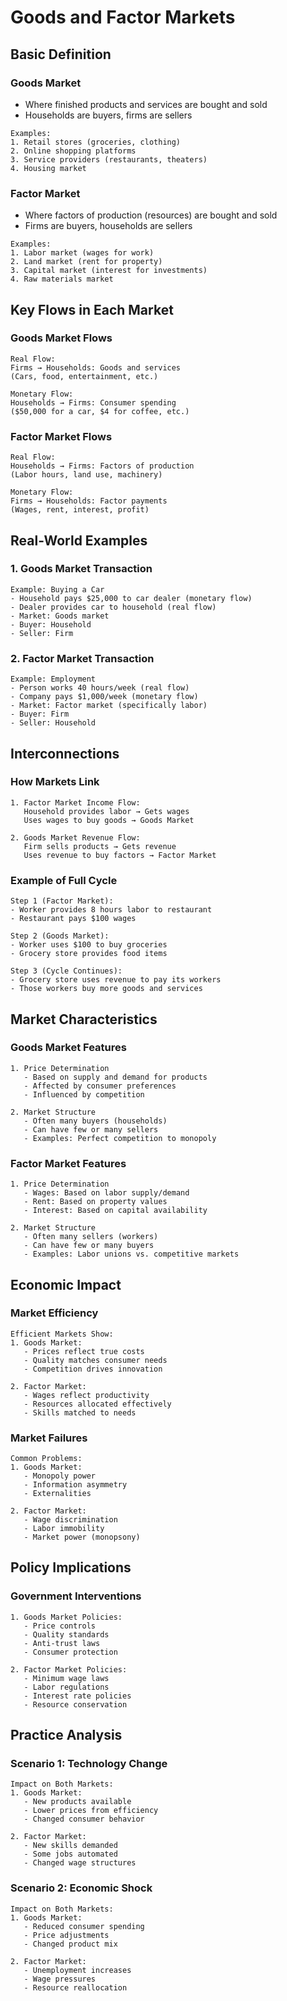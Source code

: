 # Goods and Factor Markets

## Basic Definition

### Goods Market
- Where finished products and services are bought and sold
- Households are buyers, firms are sellers
```
Examples:
1. Retail stores (groceries, clothing)
2. Online shopping platforms
3. Service providers (restaurants, theaters)
4. Housing market
```

### Factor Market
- Where factors of production (resources) are bought and sold
- Firms are buyers, households are sellers
```
Examples:
1. Labor market (wages for work)
2. Land market (rent for property)
3. Capital market (interest for investments)
4. Raw materials market
```

## Key Flows in Each Market

### Goods Market Flows
```
Real Flow:
Firms → Households: Goods and services
(Cars, food, entertainment, etc.)

Monetary Flow:
Households → Firms: Consumer spending
($50,000 for a car, $4 for coffee, etc.)
```

### Factor Market Flows
```
Real Flow:
Households → Firms: Factors of production
(Labor hours, land use, machinery)

Monetary Flow:
Firms → Households: Factor payments
(Wages, rent, interest, profit)
```

## Real-World Examples

### 1. Goods Market Transaction
```
Example: Buying a Car
- Household pays $25,000 to car dealer (monetary flow)
- Dealer provides car to household (real flow)
- Market: Goods market
- Buyer: Household
- Seller: Firm
```

### 2. Factor Market Transaction
```
Example: Employment
- Person works 40 hours/week (real flow)
- Company pays $1,000/week (monetary flow)
- Market: Factor market (specifically labor)
- Buyer: Firm
- Seller: Household
```

## Interconnections

### How Markets Link
```
1. Factor Market Income Flow:
   Household provides labor → Gets wages
   Uses wages to buy goods → Goods Market

2. Goods Market Revenue Flow:
   Firm sells products → Gets revenue
   Uses revenue to buy factors → Factor Market
```

### Example of Full Cycle
```
Step 1 (Factor Market):
- Worker provides 8 hours labor to restaurant
- Restaurant pays $100 wages

Step 2 (Goods Market):
- Worker uses $100 to buy groceries
- Grocery store provides food items

Step 3 (Cycle Continues):
- Grocery store uses revenue to pay its workers
- Those workers buy more goods and services
```

## Market Characteristics

### Goods Market Features
```
1. Price Determination
   - Based on supply and demand for products
   - Affected by consumer preferences
   - Influenced by competition

2. Market Structure
   - Often many buyers (households)
   - Can have few or many sellers
   - Examples: Perfect competition to monopoly
```

### Factor Market Features
```
1. Price Determination
   - Wages: Based on labor supply/demand
   - Rent: Based on property values
   - Interest: Based on capital availability

2. Market Structure
   - Often many sellers (workers)
   - Can have few or many buyers
   - Examples: Labor unions vs. competitive markets
```

## Economic Impact

### Market Efficiency
```
Efficient Markets Show:
1. Goods Market:
   - Prices reflect true costs
   - Quality matches consumer needs
   - Competition drives innovation

2. Factor Market:
   - Wages reflect productivity
   - Resources allocated effectively
   - Skills matched to needs
```

### Market Failures
```
Common Problems:
1. Goods Market:
   - Monopoly power
   - Information asymmetry
   - Externalities

2. Factor Market:
   - Wage discrimination
   - Labor immobility
   - Market power (monopsony)
```

## Policy Implications

### Government Interventions
```
1. Goods Market Policies:
   - Price controls
   - Quality standards
   - Anti-trust laws
   - Consumer protection

2. Factor Market Policies:
   - Minimum wage laws
   - Labor regulations
   - Interest rate policies
   - Resource conservation
```

## Practice Analysis

### Scenario 1: Technology Change
```
Impact on Both Markets:
1. Goods Market:
   - New products available
   - Lower prices from efficiency
   - Changed consumer behavior

2. Factor Market:
   - New skills demanded
   - Some jobs automated
   - Changed wage structures
```

### Scenario 2: Economic Shock
```
Impact on Both Markets:
1. Goods Market:
   - Reduced consumer spending
   - Price adjustments
   - Changed product mix

2. Factor Market:
   - Unemployment increases
   - Wage pressures
   - Resource reallocation
```
